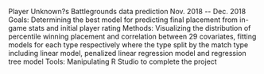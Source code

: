 Player Unknown?s Battlegrounds data prediction
Nov. 2018 -- Dec. 2018
Goals: Determining the best model for predicting final placement from in-game stats and initial player rating
Methods: Visualizing the distribution of percentile winning placement and correlation between 29 covariates, fitting models for each type respectively where the type split by the match type including linear model, penalized linear regression model and regression tree model
Tools: Manipulating R Studio to complete the project
